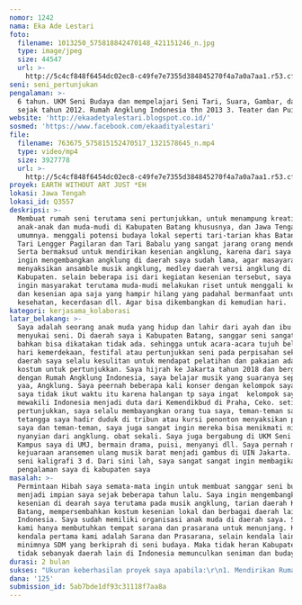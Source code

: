 ```yaml
---
nomor: 1242
nama: Eka Ade Lestari
foto:
  filename: 1013250_575818842470148_421151246_n.jpg
  type: image/jpeg
  size: 44547
  url: >-
    http://5c4cf848f6454dc02ec8-c49fe7e7355d384845270f4a7a0a7aa1.r53.cf2.rackcdn.com/81656e3a-a6e5-462a-898b-2d7f9afcae10/1013250_575818842470148_421151246_n.jpg
seni: seni_pertunjukan
pengalaman: >-
  6 tahun. UKM Seni Budaya dan mempelajari Seni Tari, Suara, Gambar, dan Teater
  sejak tahun 2012. Rumah Angklung Indonesia thn 2013 3. Teater dan Puisi di IKJ
website: 'http://ekaadetyalestari.blogspot.co.id/'
sosmed: 'https://www.facebook.com/ekaadityalestari'
file:
  filename: 763675_575815152470517_1321578645_n.mp4
  type: video/mp4
  size: 3927778
  url: >-
    http://5c4cf848f6454dc02ec8-c49fe7e7355d384845270f4a7a0a7aa1.r53.cf2.rackcdn.com/0dd18249-2dc3-4cd0-b7a2-919eb5154a5b/763675_575815152470517_1321578645_n.mp4
proyek: EARTH WITHOUT ART JUST *EH
lokasi: Jawa Tengah
lokasi_id: Q3557
deskripsi: >-
  Membuat rumah seni terutama seni pertunjukkan, untuk menampung kreatifitas
  anak-anak dan muda-mudi di Kabupaten Batang khususnya, dan Jawa Tengah pada
  umumnya. menggali potensi budaya lokal seperti tari-tarian khas Batang seperti
  Tari Lengger Pagilaran dan Tari Babalu yang sangat jarang orang mendengarnya.
  Serta bermaksud untuk mendirikan kesenian angklung, karena dari saya pribadi
  ingin mengembangkan angklung di daerah saya sudah lama, agar masayarakat bisa
  menyaksikan ansamble musik angklung, medley daerah versi angklung di Pendopo
  Kabupaten. selain beberapa isi dari kegiatan kesenian tersebut, saya sangat
  ingin masyarakat terutama muda-mudi melakukan riset untuk menggali kebudayaan
  dan kesenian apa saja yang hampir hilang yang padahal bermanfaat untuk
  kesehatan, kecerdasan dll. Agar bisa dikembangkan di kemudian hari.
kategori: kerjasama_kolaborasi
latar_belakang: >-
  Saya adalah seorang anak muda yang hidup dan lahir dari ayah dan ibu yang
  menyukai seni. Di daerah saya i Kabupaten Batang, sanggar seni sangatlah minim
  bahkan bisa dikatakan tidak ada. sehingga untuk acara-acara tujuh belasaan,
  hari kemerdekaan, festifal atau pertunjukkan seni pada perpisahan sekolah di
  daerah saya selalu kesulitan untuk mendapat pelatihan dan pakaian adat dan
  kostum untuk pertunjukkan. Saya hijrah ke Jakarta tahun 2018 dan bergabung
  dengan Rumah Angklung Indonesia, saya belajar musik yang suaranya seperti air,
  yaa, Angklung. Saya peernah beberapa kali konser dengan kelompok saya, meski
  saya tidak ikut waktu itu karena halangan tp saya ingat  kelompok saya pernah
  mewakili Indonesia menjadi duta dari Kemendikbud di Praha, Ceko. setiap
  pertunjukkan, saya selalu membayangkan orang tua saya, teman-teman saya dan
  tetangga saya hadir duduk di tribun atau kursi penonton menyaksikan penampilan
  saya dan teman-teman, saya juga sangat ingin mereka bisa menikmati nikmatnya
  nyanyian dari angklung. obat sekali. Saya juga bergabung di UKM Seni Budaya di
  Kampus saya di UMJ, bermain drama, puisi, menyanyi dll. Saya pernah menjuarai
  kejuaraan aransemen ulang musik barat menjadi gambus di UIN Jakarta. serta
  seni kaligrafi 3 d. Dari sini lah, saya sangat sangat ingin membagikan
  pengalaman saya di kabupaten saya
masalah: >-
  Permintaan Hibah saya semata-mata ingin untuk membuat sanggar seni budaya yang
  menjadi impian saya sejak beberapa tahun lalu. Saya ingin mengembangkan
  kesenian di dearah saya terutama pada musik angklung, tarian daerah Kabupaten
  Batang, mempersembahkan kostum kesenian lokal dan berbagai daerah lain di
  Indonesia. Saya sudah memiliki organisasi anak muda di daerah saya. Sehingga
  kami hanya membutuhkan tempat sarana dan prasarana untuk menunjang. Karena
  kendala pertama kami adalah Sarana dan Prasarana, selain kendala lain seperti
  minimnya SDM yang berkiprah di seni budaya. Maka tidak heran Kabupaten Batang
  tidak sebanyak daerah lain di Indonesia memunculkan seniman dan budayawan.
durasi: 2 bulan
sukses: "Ukuran keberhasilan proyek saya apabila:\r\n1. Mendirikan Rumah Seni \"Earth Without Art Just Eh\".\r\n2. Memberikan wadah sarana pra sarana untuk belajar Angklung, Pertunjukkan Seni Tari, Lukis.\r\n3. Menghasilkan setidaknya 5 orang berbakat dalam setahun. 10 orang dalam dua tahun dst.\r\n4. Menghasilkan kader seniman yang bisa mendidik adik-adiknya.\r\n5. Menggerakkan Perpustakaan khusus seni budaya.\r\n6. Menghasilkan SDM yang mampu melakukan riset-riset terkait seni budaya di daerah sendiri maupun di nusantara lainnya.\r\n7. Mengahadirkan kegiatan pembelajaran rutin seni budaya perminggu.\r\n8. Mampu berkontribusi untuk Pemda dalam acara acara festival.\r\n9. Menjadi icon seni budaya di Kabupaten Batang khususnya dan Jawa Tengah khususnya."
dana: '125'
submission_id: 5ab7bde1df93c31118f7aa8a
---
```

